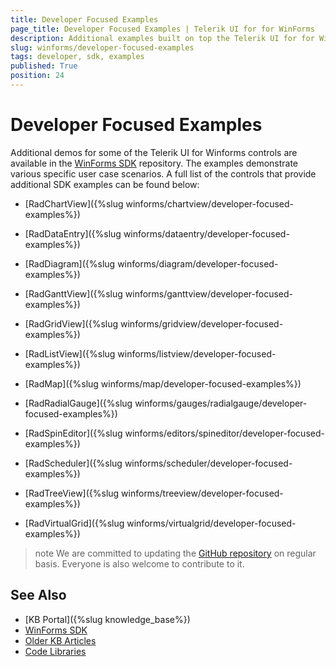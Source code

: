 ```yaml
---
title: Developer Focused Examples
page_title: Developer Focused Examples | Telerik UI for for WinForms
description: Additional examples built on top the Telerik UI for for WinForms controls.
slug: winforms/developer-focused-examples
tags: developer, sdk, examples
published: True
position: 24
---
```


# Developer Focused Examples

Additional demos for some of the Telerik UI for Winforms controls are available in the [WinForms SDK](https://github.com/telerik/winforms-sdk) repository. The examples demonstrate various specific user case scenarios. A full list of the controls that provide additional SDK examples can be found below:

* [RadChartView]({%slug winforms/chartview/developer-focused-examples%})

* [RadDataEntry]({%slug winforms/dataentry/developer-focused-examples%})

* [RadDiagram]({%slug winforms/diagram/developer-focused-examples%})

* [RadGanttView]({%slug winforms/ganttview/developer-focused-examples%})

* [RadGridView]({%slug winforms/gridview/developer-focused-examples%})

* [RadListView]({%slug winforms/listview/developer-focused-examples%})

* [RadMap]({%slug winforms/map/developer-focused-examples%})

* [RadRadialGauge]({%slug winforms/gauges/radialgauge/developer-focused-examples%})

* [RadSpinEditor]({%slug winforms/editors/spineditor/developer-focused-examples%})

* [RadScheduler]({%slug winforms/scheduler/developer-focused-examples%})

* [RadTreeView]({%slug winforms/treeview/developer-focused-examples%})

* [RadVirtualGrid]({%slug winforms/virtualgrid/developer-focused-examples%})

>note We are committed to updating the [GitHub repository](https://github.com/telerik/winforms-sdk) on regular basis. Everyone is also welcome to contribute to it.

## See Also

* [KB Portal]({%slug knowledge_base%})
* [WinForms SDK](https://github.com/telerik/winforms-sdk)
* [Older KB Articles](https://www.telerik.com/support/kb/winforms)
* [Code Libraries](http://www.telerik.com/support/code-library/winforms)